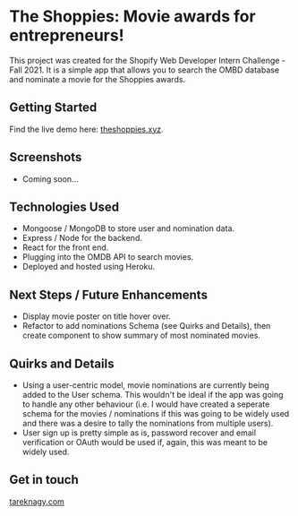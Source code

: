 # The Shoppies: Movie awards for entrepreneurs!

This project was created for the Shopify Web Developer Intern Challenge - Fall 2021. It is a simple app that allows you to search the OMBD database and nominate a movie for the Shoppies awards.

## Getting Started

Find the live demo here: [theshoppies.xyz](http://www.theshoppies.xyz/).

## Screenshots

- Coming soon...

## Technologies Used

- Mongoose / MongoDB to store user and nomination data.
- Express / Node for the backend.
- React for the front end.
- Plugging into the OMDB API to search movies.
- Deployed and hosted using Heroku.

## Next Steps / Future Enhancements

- Display movie poster on title hover over.
- Refactor to add nominations Schema (see Quirks and Details), then create component to show summary of most nominated movies.

## Quirks and Details

- Using a user-centric model, movie nominations are currently being added to the User schema. This wouldn't be ideal if the app was going to handle any other behaviour (i.e. I would have created a seperate schema for the movies / nominations if this was going to be widely used and there was a desire to tally the nominations from multiple users).
- User sign up is pretty simple as is, password recover and email verification or OAuth would be used if, again, this was meant to be widely used. 

## Get in touch

[tareknagy.com](https://tareknagy.com)